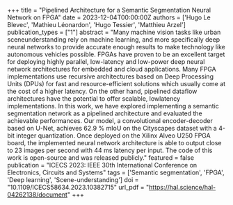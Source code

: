 +++
title = "Pipelined Architecture for a Semantic Segmentation Neural Network on FPGA"
date = 2023-12-04T00:00:00Z
authors = ['Hugo Le Blevec', 'Mathieu Léonardon', 'Hugo Tessier', 'Matthieu Arzel']
publication_types = ["1"]
abstract = "Many machine vision tasks like urban sceneunderstanding rely on machine learning, and more specifically deep neural networks to provide accurate enough results to make technology like autonomous vehicles possible. FPGAs have proven to be an excellent target for deploying highly parallel, low-latency and low-power deep neural network architectures for embedded and cloud applications. Many FPGA implementations use recursive architectures based on Deep Processing Units (DPUs) for fast and resource-efficient solutions which usually come at the cost of a higher latency. On the other hand, pipelined dataflow architectures have the potential to offer scalable, lowlatency implementations. In this work, we have explored implementing a semantic segmentation network as a pipelined architecture and evaluated the achievable performances. Our model, a convolutional encoder-decoder based on U-Net, achieves 62.9 % mIoU on the Cityscapes dataset with a 4-bit integer quantization. Once deployed on the Xilinx Alveo U250 FPGA board, the implemented neural network architecture is able to output close to 23 images per second with 44 ms latency per input. The code of this work is open-source and was released publicly."
featured = false
publication = "ICECS 2023: IEEE 30th International Conference on Electronics, Circuits and Systems"
tags = ['Semantic segmentation', 'FPGA', 'Deep learning', 'Scene-understanding']
doi = "10.1109/ICECS58634.2023.10382715"
url_pdf = "https://hal.science/hal-04262138/document"
+++
